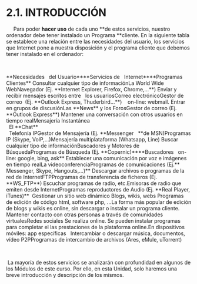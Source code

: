 
# 2.1. INTRODUCCIÓN

     Para poder **hacer uso** de cada uno **de estos servicios, nuestro ordenador debe tener instalado un Programa **cliente. En la siguiente tabla se establece una relación entre las necesidades del usuario, los servicios que Internet pone a nuestra disposición y el programa cliente que debemos tener instalado en el ordenador:

 
<td width="161">**Necesidades   del Usuario**</td><td width="152">**Servicios de   Internet**</td><td width="257">**Programas   Clientes**</td>
<td width="161">Consultar cualquier tipo de información</td><td width="152">La World Wide Web</td><td width="257">Navegador (Ej. **Internet Explorer, Firefox, Chrome,…**)</td>
<td width="161">Enviar y recibir mensajes escritos entre   los usuarios</td><td width="152">Correo electrónico</td><td width="257">Gestor de correo  (Ej. **Outlook Express, Thuderbird…**)    on-line: webmail.</td>
<td width="161">Entrar en grupos de discusión</td><td width="152">Las **News** y los Foros</td><td width="257">Gestor de correo (Ej. **Outlook Express**)</td>
<td width="161">Mantener una conversación con otros usuarios en tiempo real</td><td width="152">Mensajería Instantánea<br/>  El **Chat**<br/>  Telefonía IP</td><td width="257">Gestor de Mensajería (Ej. **Messenger   **de MSN)Programas IP (Skype, VoIP,…)Mensajería multiplataforma (Whatsapp, Line)</td>
<td width="161">Buscar cualquier tipo de información</td><td width="152">Buscadores y Motores de Búsqueda</td><td width="257">Programas de Búsqueda (Ej. **Copernic)****Buscadores   on-line: google, bing, ask**</td>
<td width="161">Establecer una comunicación por voz e imágenes en tiempo real</td><td width="152">La videoconferencia</td><td width="257">Programas de comunicaciones (Ej.** Messenger, Skype, Hangouts,...)**</td>
<td width="161">Descargar archivos o programas de la red de Internet</td><td width="152">FTP</td><td width="257">Programas de transferencia de ficheros (Ej. **WS_FTP**)</td>
<td width="161">Escuchar programas de radio, etc.</td><td width="152">Emisoras de radio que emiten desde Internet</td><td width="257">Programas reproductores de Audio (Ej. **Real Player, iTunes)**</td>
<td width="161"> Gestionar un sitio web dinámico </td><td width="152">Blogs, wikis, webs </td><td width="257">Programas de edición de código html, software php, ...La forma más popular de edición de blogs y wikis es online, sin descargar o instalar un programa cliente.</td>
<td width="161">Mantener contacto con otras personas a través de comunidades virtuales</td><td width="152">Redes sociales </td><td width="257">Se realiza online. Se pueden instalar programas para completar el las prestaciones de la plataforma online.En dispositivos móviles: app específicas </td>
<td width="161"> Intercambiar o descargar música, documentos, vídeo</td><td width="152"> P2P</td><td width="257">Programas de intercambio de archivos (Ares, eMule, uTorrent) </td>

 

 La mayoría de estos servicios se analizarán con profundidad en algunos de los Módulos de este curso. Por ello, en esta Unidad, solo haremos una breve introducción y descripción de los mismos.

 

